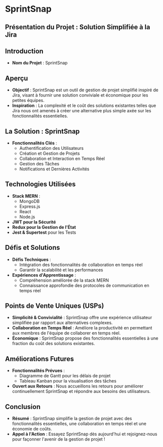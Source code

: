 # SprintSnap
## Présentation du Projet : Solution Simplifiée à la Jira

## Introduction
- **Nom du Projet** : SprintSnap

## Aperçu
- **Objectif** : SprintSnap est un outil de gestion de projet simplifié inspiré de Jira, visant à fournir une solution conviviale et économique pour les petites équipes.
- **Inspiration** : La complexité et le coût des solutions existantes telles que Jira nous ont amenés à créer une alternative plus simple axée sur les fonctionnalités essentielles.

## La Solution : SprintSnap
- **Fonctionnalités Clés** :
  - Authentification des Utilisateurs
  - Création et Gestion de Projets
  - Collaboration et Interaction en Temps Réel
  - Gestion des Tâches
  - Notifications et Dernières Activités

## Technologies Utilisées
- **Stack MERN** :
  - MongoDB
  - Express.js
  - React
  - Node.js
- **JWT pour la Sécurité**
- **Redux pour la Gestion de l'État**
- **Jest & Supertest** pour les Tests

## Défis et Solutions
- **Défis Techniques** :
  - Intégration des fonctionnalités de collaboration en temps réel
  - Garantir la scalabilité et les performances
- **Expériences d'Apprentissage** :
  - Compréhension améliorée de la stack MERN
  - Connaissance approfondie des protocoles de communication en temps réel

## Points de Vente Uniques (USPs)
- **Simplicité & Convivialité** : SprintSnap offre une expérience utilisateur simplifiée par rapport aux alternatives complexes.
- **Collaboration en Temps Réel** : Améliore la productivité en permettant aux membres de l'équipe de collaborer en temps réel.
- **Économique** : SprintSnap propose des fonctionnalités essentielles à une fraction du coût des solutions existantes.

## Améliorations Futures
- **Fonctionnalités Prévues** :
  - Diagramme de Gantt pour les délais de projet
  - Tableau Kanban pour la visualisation des tâches
- **Ouvert aux Retours** : Nous accueillons les retours pour améliorer continuellement SprintSnap et répondre aux besoins des utilisateurs.

## Conclusion
- **Résumé** : SprintSnap simplifie la gestion de projet avec des fonctionnalités essentielles, une collaboration en temps réel et une économie de coûts.
- **Appel à l'Action** : Essayez SprintSnap dès aujourd'hui et rejoignez-nous pour façonner l'avenir de la gestion de projet !
